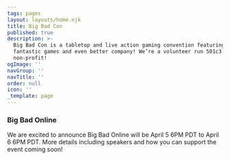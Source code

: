 ```yaml
---
tags: pages
layout: layouts/home.njk
title: Big Bad Con
published: true
description: >-
  Big Bad Con is a tabletop and live action gaming convention featuring
  fantastic games and even better company! We’re a volunteer run 501c3
  non-profit!
ogImage: ''
navGroup: ''
navTitle: ''
order: null
icon: ''
_template: page
---
```


### Big Bad Online

We are excited to announce Big Bad Online will be April 5 6PM PDT to April 6 6PM PDT. More details including speakers and how you can support the event coming soon!

<!--### Big Bad Con is complete!

Thank you all for your incredible support. Stay tuned for information about Big Bad Online and Big Bad Con in 2024.

## Big Bad Con 2023

Dates: September 28 - October 1

**Hyatt Regency San Francisco Airport**\
1333 Old Bayshore Hwy\
Burlingame, CA 94010

Event submissions, Games on Demand, and volunteer signs ups are open now! Badges are available through our crowdfunding starting June 6, 2023!

[Follow the Campaign](https://www.backerkit.com/call_to_action/79ab90a4-9eed-4b37-a417-01692df6f57c/landing){.icon-calendar-clock}


Big Bad Con is a tabletop gaming convention focused on supporting gamers from marginalized backgrounds and nurturing a space to grow the gaming community by hosting a convention that is as physically, socially, and financially accessible as possible.

-->
